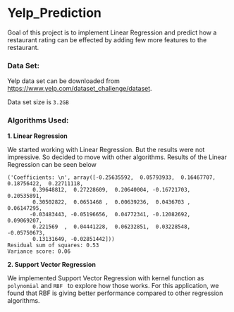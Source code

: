 # Yelp_Prediction

Goal of this project is to implement Linear Regression and predict how a restaurant rating can be effected by adding few more features to the restaurant.


### Data Set:
Yelp data set can be downloaded from https://www.yelp.com/dataset_challenge/dataset.

Data set size is `3.2GB`


### Algorithms Used:
**1. Linear Regression**

We started working with Linear Regression. But the results were not impressive. So decided to move with other algorithms.
Results of the Linear Regression can be seen below
```
('Coefficients: \n', array([-0.25635592,  0.05793933,  0.16467707,  0.18756422,  0.22711118,
        0.39648812,  0.27228609,  0.20640004, -0.16721703,  0.20535891,
        0.30502822,  0.0651468 ,  0.00639236,  0.0436703 ,  0.06147295,
       -0.03483443, -0.05196656,  0.04772341, -0.12082692,  0.09069207,
        0.221569  ,  0.04441228,  0.06232851,  0.03228548, -0.05750673,
        0.13131649, -0.02851442]))
Residual sum of squares: 0.53
Variance score: 0.06
```

**2. Support Vector Regression**

We implemented Support Vector Regression with kernel function as ``` polynomial``` and ```RBF ``` to explore how those works. For this application, we found that RBF is giving better performance compared to other regression algorithms.




